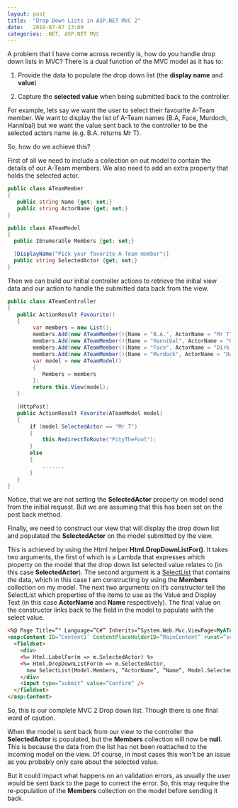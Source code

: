 ```yaml
---
layout: post
title:  "Drop Down Lists in ASP.NET MVC 2"
date:   2010-07-07 13:09
categories: .NET, ASP.NET MVC
---
```


A problem that I have come across recently is, how do you handle drop down lists in MVC? There is a dual function of the MVC model as it has to:

1) Provide the data to populate the drop down list (the **display name** and **value**)

2) Capture the **selected value** when being submitted back to the controller.

For example, lets say we want the user to select their favourite A-Team member. We want to display the list of A-Team names (B.A, Face, Murdoch, Hannibal) but we want the value sent back to the controller to be the selected actors name (e.g. B.A. returns Mr T).

So, how do we achieve this?

First of all we need to include a collection on out model to contain the details of our A-Team members.  We also need to add an extra property that holds the selected actor.

```csharp
public class ATeamMember
{
   public string Name {get; set;}
   public string ActorName {get; set;}
}

public class ATeamModel
{
  public IEnumerable Members {get; set;}

  [DisplayName("Pick your favorite A-Team member")]
  public string SelectedActor {get; set;}
}
```

Then we can build our initial controller actions to retrieve the initial view data and our action to handle the submitted data back from the view.

```csharp
public class ATeamController
{
   public ActionResult Favourite()
   {
        var members = new List();
        members.Add(new ATeamMember(){Name = "B.A.", ActorName = "Mr T"});
        members.Add(new ATeamMember(){Name = "Hannibal", ActorName = "George Peppard"});
        members.Add(new ATeamMember(){Name = "Face", ActorName = "Dirk Benedict"});
        members.Add(new ATeamMember(){Name = "Murdock", ActorName = "Dwight Schultz"});
        var model = new ATeamModel()
        {
           Members = members
        };
        return this.View(model);
   }

   [HttpPost]
   public ActionResult Favorite(ATeamModel model)
   {
       if (model.SelectedActor == "Mr T")
       {
           this.RedirectToRoute("PityTheFool");
       }
       else
       {
           .......
       }
   }
}
```

Notice, that we are not setting the **SelectedActor** property on model send from the initial request.  But we are assuming that this has been set on the post back method.

Finally, we need to construct our view that will display the drop down list and populated the **SelectedActor** on the model submitted by the view.

This is achieved by using the Html helper **Html.DropDownListFor()**.  It takes two arguments, the first of which is a Lambda that expresses which property on the model that the drop down list selected value relates to (in this case **SelectedActor**).  The second argument is a [SelectList](http://msdn.microsoft.com/en-us/library/system.web.mvc.selectlist.aspx) that contains the data, which in this case I am constructing by using the **Members** collection on my model.  The next two arguments on it’s constructor tell the SelectList which properties of the items to use as the Value and Display Text (in this case **ActorName** and **Name** respectively). The final value on the constructor links back to the field in the model to populate with the select value.

```html
<%@ Page Title=”" Language=”C#” Inherits=”System.Web.Mvc.ViewPage<MyATeamApp.Models.ATeamModel>” %>
<asp:Content ID=”Content1″ ContentPlaceHolderID=”MainContent” runat=”server”>
  <fieldset>
    <div>
    <%= Html.LabelFor(m => m.SelectedActor) %>
    <%= Html.DropDownListFor(m => m.SelectedActor,
      new SelectList(Model.Members, “ActorName”, “Name”, Model.SelectedActor)) %>
    </div>
    <input type=”submit” value=”Confirm” />
  </fieldset>
</asp:Content>
```

So, this is our complete MVC 2 Drop down list. Though there is one final word of caution.

When the model is sent back from our view to the controller the **SelectedActor** is populated, but the **Members** collection will now be **null**. This is because the data from the list has not been reattached to the incoming model on the view. Of course, in most cases this won’t be an issue as you probably only care about the selected value.

But it could impact what happens on an validation errors, as usually the user would be sent back to the page to correct the error. So, this may require the re-population of the **Members** collection on the model before sending it back.
